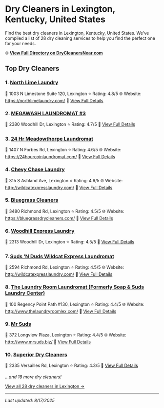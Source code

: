 # Dry Cleaners in Lexington, Kentucky, United States

Find the best dry cleaners in Lexington, Kentucky, United States. We've compiled a list of 28 dry cleaning services to help you find the perfect one for your needs.

🌐 **[View Full Directory on DryCleanersNear.com](https://drycleanersnear.com/city/US/Kentucky/Lexington)**

## Top Dry Cleaners

### 1. [North Lime Laundry](https://drycleanersnear.com/dryCleaner/688f201346b6614a95a95f17/north-lime-laundry)
📍 1003 N Limestone Suite 120, Lexington
⭐ Rating: 4.8/5
🌐 Website: https://northlimelaundry.com/
🔗 [View Full Details](https://drycleanersnear.com/dryCleaner/688f201346b6614a95a95f17/north-lime-laundry)

### 2. [MEGAWASH LAUNDROMAT #3](https://drycleanersnear.com/dryCleaner/688f205c46b6614a95a96141/megawash-laundromat-3)
📍 2380 Woodhill Dr, Lexington
⭐ Rating: 4.7/5
🔗 [View Full Details](https://drycleanersnear.com/dryCleaner/688f205c46b6614a95a96141/megawash-laundromat-3)

### 3. [24 Hr Meadowthorpe Laundromat](https://drycleanersnear.com/dryCleaner/688f1fce46b6614a95a95c21/24-hr-meadowthorpe-laundromat)
📍 1407 N Forbes Rd, Lexington
⭐ Rating: 4.6/5
🌐 Website: https://24hourcoinlaundromat.com/
🔗 [View Full Details](https://drycleanersnear.com/dryCleaner/688f1fce46b6614a95a95c21/24-hr-meadowthorpe-laundromat)

### 4. [Chevy Chase Laundry](https://drycleanersnear.com/dryCleaner/688f1fcf46b6614a95a95c36/chevy-chase-laundry)
📍 315 S Ashland Ave, Lexington
⭐ Rating: 4.6/5
🌐 Website: http://wildcatexpresslaundry.com/
🔗 [View Full Details](https://drycleanersnear.com/dryCleaner/688f1fcf46b6614a95a95c36/chevy-chase-laundry)

### 5. [Bluegrass Cleaners](https://drycleanersnear.com/dryCleaner/688f1fc346b6614a95a95b41/bluegrass-cleaners)
📍 3480 Richmond Rd, Lexington
⭐ Rating: 4.5/5
🌐 Website: https://bluegrassdrycleaners.com/
🔗 [View Full Details](https://drycleanersnear.com/dryCleaner/688f1fc346b6614a95a95b41/bluegrass-cleaners)

### 6. [Woodhill Express Laundry](https://drycleanersnear.com/dryCleaner/688f1fdc46b6614a95a95d74/woodhill-express-laundry)
📍 2313 Woodhill Dr, Lexington
⭐ Rating: 4.5/5
🔗 [View Full Details](https://drycleanersnear.com/dryCleaner/688f1fdc46b6614a95a95d74/woodhill-express-laundry)

### 7. [Suds 'N Duds Wildcat Express Laundromat](https://drycleanersnear.com/dryCleaner/688f200646b6614a95a95eb8/suds-n-duds-wildcat-express-laundromat)
📍 2594 Richmond Rd, Lexington
⭐ Rating: 4.5/5
🌐 Website: http://wildcatexpresslaundry.com/
🔗 [View Full Details](https://drycleanersnear.com/dryCleaner/688f200646b6614a95a95eb8/suds-n-duds-wildcat-express-laundromat)

### 8. [The Laundry Room Laundromat (Formerly Soap & Suds Laundry Center)](https://drycleanersnear.com/dryCleaner/688f1ff246b6614a95a95e16/the-laundry-room-laundromat-formerly-soap-suds-laundry-center)
📍 100 Regency Point Path #130, Lexington
⭐ Rating: 4.4/5
🌐 Website: http://www.thelaundryroomlex.com/
🔗 [View Full Details](https://drycleanersnear.com/dryCleaner/688f1ff246b6614a95a95e16/the-laundry-room-laundromat-formerly-soap-suds-laundry-center)

### 9. [Mr Suds](https://drycleanersnear.com/dryCleaner/688f1ff646b6614a95a95e38/mr-suds)
📍 372 Longview Plaza, Lexington
⭐ Rating: 4.4/5
🌐 Website: http://www.mrsuds.biz/
🔗 [View Full Details](https://drycleanersnear.com/dryCleaner/688f1ff646b6614a95a95e38/mr-suds)

### 10. [Superior Dry Cleaners](https://drycleanersnear.com/dryCleaner/688f1fc546b6614a95a95b60/superior-dry-cleaners)
📍 2335 Versailles Rd, Lexington
⭐ Rating: 4.3/5
🔗 [View Full Details](https://drycleanersnear.com/dryCleaner/688f1fc546b6614a95a95b60/superior-dry-cleaners)


*...and 18 more dry cleaners!*

[View all 28 dry cleaners in Lexington →](https://drycleanersnear.com/city/US/Kentucky/Lexington)

---

*Last updated: 8/17/2025*
